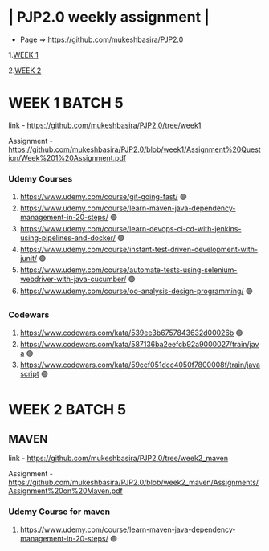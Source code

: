| PJP2.0 weekly assignment |
========================

* Page => https://github.com/mukeshbasira/PJP2.0

1.[WEEK 1](#WEEK-1-BATCH-5)

2.[WEEK 2](#WEEK-2-BATCH-5)

# WEEK 1 BATCH 5
link - https://github.com/mukeshbasira/PJP2.0/tree/week1

Assignment - https://github.com/mukeshbasira/PJP2.0/blob/week1/Assignment%20Question/Week%201%20Assignment.pdf

### Udemy Courses
1. https://www.udemy.com/course/git-going-fast/ 🟢
2. https://www.udemy.com/course/learn-maven-java-dependency-management-in-20-steps/ 🟢
3. https://www.udemy.com/course/learn-devops-ci-cd-with-jenkins-using-pipelines-and-docker/ 🟢
4. https://www.udemy.com/course/instant-test-driven-development-with-junit/ 🟢
5. https://www.udemy.com/course/automate-tests-using-selenium-webdriver-with-java-cucumber/ 🟢
6. https://www.udemy.com/course/oo-analysis-design-programming/  🟢

### Codewars
1. https://www.codewars.com/kata/539ee3b6757843632d00026b 🟢
2. https://www.codewars.com/kata/587136ba2eefcb92a9000027/train/java 🟢
3. https://www.codewars.com/kata/59ccf051dcc4050f7800008f/train/javascript 🟢


# WEEK 2 BATCH 5

## MAVEN
link - https://github.com/mukeshbasira/PJP2.0/tree/week2_maven

Assignment - https://github.com/mukeshbasira/PJP2.0/blob/week2_maven/Assignments/Assignment%20on%20Maven.pdf

### Udemy Course for maven
1. https://www.udemy.com/course/learn-maven-java-dependency-management-in-20-steps/ 🟢


